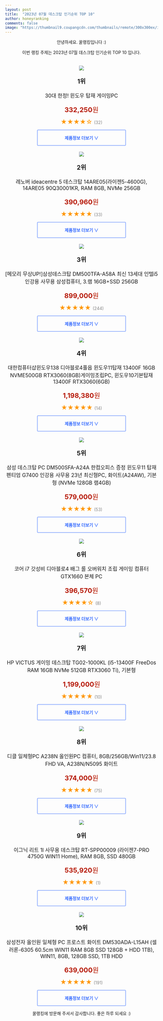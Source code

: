 ```yaml
---
layout: post
title:  "2023년 07월 데스크탑 인기순위 TOP 10"
author: honeyranking
comments: false
image: "https://thumbnail9.coupangcdn.com/thumbnails/remote/300x300ex/image/vendor_inventory/e578/13e6aa5482915000a2a09dca7803c90fe20b176527c938c8ff66ca0cd484.jpg"
---
```

<p style="text-align: center;">안녕하세요. 꿀랭킹입니다 :)</p>
<p style="text-align: center;">이번 랭킹 주제는 2023년 07월 데스크탑 인기순위 TOP 10 입니다.</p><center><img src="https://thumbnail9.coupangcdn.com/thumbnails/remote/300x300ex/image/vendor_inventory/e578/13e6aa5482915000a2a09dca7803c90fe20b176527c938c8ff66ca0cd484.jpg" style="margin-top:20px" /></center><p style="text-align: center; font-size: 20px"><b>1위</b></p><p style="text-align: center; font-size: 17px">30대 한정! 윈도우 탑재 게이밍PC</p><p style="text-align: center;"><span style="color: #b61800; font-size: 22px;"><b>332,250</b>원</span></p><p style="text-align: center;"><span style="color: #ff9600; font-size: 20px;">★★★★☆ </span><span style="color: #878787;">(32)</span></p><center><a href="https://link.coupang.com/a/4kuoK"><div style="font-size: 14px; display: inline-block; padding: 15px 90px; color: #346aff; border-radius: 2px; border: 1px solid #346aff; cursor: pointer;"><b>제품정보 더보기 &or;</b></div></a></center><center><img src="https://thumbnail10.coupangcdn.com/thumbnails/remote/300x300ex/image/retail/images/2021/03/17/16/0/17e408c7-c7f6-4d7c-be70-e8bfcf3ce73b.jpg" style="margin-top:20px" /></center><p style="text-align: center; font-size: 20px"><b>2위</b></p><p style="text-align: center; font-size: 17px">레노버 ideacentre 5 데스크탑 14ARE05(라이젠5-4600G), 14ARE05 90Q30001KR, RAM 8GB, NVMe 256GB</p><p style="text-align: center;"><span style="color: #b61800; font-size: 22px;"><b>390,960</b>원</span></p><p style="text-align: center;"><span style="color: #ff9600; font-size: 20px;">★★★★★ </span><span style="color: #878787;">(33)</span></p><center><a href="https://link.coupang.com/a/4kuoM"><div style="font-size: 14px; display: inline-block; padding: 15px 90px; color: #346aff; border-radius: 2px; border: 1px solid #346aff; cursor: pointer;"><b>제품정보 더보기 &or;</b></div></a></center><center><img src="https://thumbnail6.coupangcdn.com/thumbnails/remote/300x300ex/image/vendor_inventory/6644/9a63afa6e70b2e5f92ae084d27cec6736c741ec807aeae7cb4d90966d4e7.jpg" style="margin-top:20px" /></center><p style="text-align: center; font-size: 20px"><b>3위</b></p><p style="text-align: center; font-size: 17px">[메모리 무상UP!]삼성데스크탑 DM500TFA-A58A 최신 13세대 인텔i5 인강용 사무용 삼성컴퓨터, 3.램 16GB+SSD 256GB</p><p style="text-align: center;"><span style="color: #b61800; font-size: 22px;"><b>899,000</b>원</span></p><p style="text-align: center;"><span style="color: #ff9600; font-size: 20px;">★★★★★ </span><span style="color: #878787;">(244)</span></p><center><a href="https://link.coupang.com/a/4kuoN"><div style="font-size: 14px; display: inline-block; padding: 15px 90px; color: #346aff; border-radius: 2px; border: 1px solid #346aff; cursor: pointer;"><b>제품정보 더보기 &or;</b></div></a></center><center><img src="https://thumbnail8.coupangcdn.com/thumbnails/remote/300x300ex/image/vendor_inventory/1f8d/47f2b14dbd2ab420c8d30ffc6094b87dbfd671ee485f418cc60504319c16.png" style="margin-top:20px" /></center><p style="text-align: center; font-size: 20px"><b>4위</b></p><p style="text-align: center; font-size: 17px">대한컴퓨터샵윈도우138 디아블로4풀옵 윈도우11탑재 13400F 16GB NVME500GB RTX3060(8GB)게이밍조립PC, 윈도우10기본탑재 13400F RTX3060(6GB)</p><p style="text-align: center;"><span style="color: #b61800; font-size: 22px;"><b>1,198,380</b>원</span></p><p style="text-align: center;"><span style="color: #ff9600; font-size: 20px;">★★★★★ </span><span style="color: #878787;">(14)</span></p><center><a href="https://link.coupang.com/a/4kuoP"><div style="font-size: 14px; display: inline-block; padding: 15px 90px; color: #346aff; border-radius: 2px; border: 1px solid #346aff; cursor: pointer;"><b>제품정보 더보기 &or;</b></div></a></center><center><img src="https://thumbnail7.coupangcdn.com/thumbnails/remote/300x300ex/image/vendor_inventory/b279/4d0c847f03a51a13c215f6a4cb86226dcf1f0173e26d4483fe3853300e7b.jpg" style="margin-top:20px" /></center><p style="text-align: center; font-size: 20px"><b>5위</b></p><p style="text-align: center; font-size: 17px">삼성 데스크탑 PC DM500SFA-A24A 한컴오피스 증정 윈도우11 탑재 펜티엄 G7400 인강용 사무용 23년 최신형PC, 화이트(A24AW), 기본형 (NVMe 128GB 램4GB)</p><p style="text-align: center;"><span style="color: #b61800; font-size: 22px;"><b>579,000</b>원</span></p><p style="text-align: center;"><span style="color: #ff9600; font-size: 20px;">★★★★★ </span><span style="color: #878787;">(53)</span></p><center><a href="https://link.coupang.com/a/4kuoQ"><div style="font-size: 14px; display: inline-block; padding: 15px 90px; color: #346aff; border-radius: 2px; border: 1px solid #346aff; cursor: pointer;"><b>제품정보 더보기 &or;</b></div></a></center><center><img src="https://thumbnail6.coupangcdn.com/thumbnails/remote/300x300ex/image/vendor_inventory/b2b6/4fddf1339ef08c5a4b3117916962f1121fdadee1adbcc25c61a893acd862.jpg" style="margin-top:20px" /></center><p style="text-align: center; font-size: 20px"><b>6위</b></p><p style="text-align: center; font-size: 17px">코어 i7 갓성비 디아블로4 배그 롤 오버워치 조립 게이밍 컴퓨터 GTX1660 본체 PC</p><p style="text-align: center;"><span style="color: #b61800; font-size: 22px;"><b>396,570</b>원</span></p><p style="text-align: center;"><span style="color: #ff9600; font-size: 20px;">★★★★☆ </span><span style="color: #878787;">(8)</span></p><center><a href="https://link.coupang.com/a/4kuoR"><div style="font-size: 14px; display: inline-block; padding: 15px 90px; color: #346aff; border-radius: 2px; border: 1px solid #346aff; cursor: pointer;"><b>제품정보 더보기 &or;</b></div></a></center><center><img src="https://thumbnail6.coupangcdn.com/thumbnails/remote/300x300ex/image/retail/images/2023/03/14/9/6/c380a065-d2c3-4465-a456-5e4c3c400b87.jpg" style="margin-top:20px" /></center><p style="text-align: center; font-size: 20px"><b>7위</b></p><p style="text-align: center; font-size: 17px">HP VICTUS 게이밍 데스크탑 TG02-1000KL (i5-13400F FreeDos RAM 16GB NVMe 512GB RTX3060 Ti), 기본형</p><p style="text-align: center;"><span style="color: #b61800; font-size: 22px;"><b>1,199,000</b>원</span></p><p style="text-align: center;"><span style="color: #ff9600; font-size: 20px;">★★★★★ </span><span style="color: #878787;">(10)</span></p><center><a href="https://link.coupang.com/a/4kuoS"><div style="font-size: 14px; display: inline-block; padding: 15px 90px; color: #346aff; border-radius: 2px; border: 1px solid #346aff; cursor: pointer;"><b>제품정보 더보기 &or;</b></div></a></center><center><img src="https://thumbnail7.coupangcdn.com/thumbnails/remote/300x300ex/image/vendor_inventory/fbcd/0f9ccfa1e31564f47b9e1592581f156ba07156eeb81478bb0b994bf68326.jpg" style="margin-top:20px" /></center><p style="text-align: center; font-size: 20px"><b>8위</b></p><p style="text-align: center; font-size: 17px">디클 일체형PC A238N 올인원PC 컴퓨터, 8GB/256GB/Win11/23.8 FHD VA, A238N/N5095 화이트</p><p style="text-align: center;"><span style="color: #b61800; font-size: 22px;"><b>374,000</b>원</span></p><p style="text-align: center;"><span style="color: #ff9600; font-size: 20px;">★★★★★ </span><span style="color: #878787;">(75)</span></p><center><a href="https://link.coupang.com/a/4kuoV"><div style="font-size: 14px; display: inline-block; padding: 15px 90px; color: #346aff; border-radius: 2px; border: 1px solid #346aff; cursor: pointer;"><b>제품정보 더보기 &or;</b></div></a></center><center><img src="https://thumbnail10.coupangcdn.com/thumbnails/remote/300x300ex/image/retail/images/10745545948566322-7a99ad75-a7c8-49b9-aa92-d63bade5200f.jpg" style="margin-top:20px" /></center><p style="text-align: center; font-size: 20px"><b>9위</b></p><p style="text-align: center; font-size: 17px">이그닉 리트 1I 사무용 데스크탑 RT-SPP00009 (라이젠7-PRO 4750G WIN11 Home), RAM 8GB, SSD 480GB</p><p style="text-align: center;"><span style="color: #b61800; font-size: 22px;"><b>535,920</b>원</span></p><p style="text-align: center;"><span style="color: #ff9600; font-size: 20px;">★★★★★ </span><span style="color: #878787;">(1)</span></p><center><a href="https://link.coupang.com/a/4kuoX"><div style="font-size: 14px; display: inline-block; padding: 15px 90px; color: #346aff; border-radius: 2px; border: 1px solid #346aff; cursor: pointer;"><b>제품정보 더보기 &or;</b></div></a></center><center><img src="https://thumbnail7.coupangcdn.com/thumbnails/remote/300x300ex/image/retail/images/2347318214117460-94f799c4-407d-4081-b673-baef0ad366a1.png" style="margin-top:20px" /></center><p style="text-align: center; font-size: 20px"><b>10위</b></p><p style="text-align: center; font-size: 17px">삼성전자 올인원 일체형 PC 프로스트 화이트 DM530ADA-L15AH (셀러론-6305 60.5cm WIN11 RAM 8GB SSD 128GB + HDD 1TB), WIN11, 8GB, 128GB SSD, 1TB HDD</p><p style="text-align: center;"><span style="color: #b61800; font-size: 22px;"><b>639,000</b>원</span></p><p style="text-align: center;"><span style="color: #ff9600; font-size: 20px;">★★★★★ </span><span style="color: #878787;">(191)</span></p><center><a href="https://link.coupang.com/a/4kuoY"><div style="font-size: 14px; display: inline-block; padding: 15px 90px; color: #346aff; border-radius: 2px; border: 1px solid #346aff; cursor: pointer;"><b>제품정보 더보기 &or;</b></div></a></center><p style="text-align: center;">꿀랭킹에 방문해 주셔서 감사합니다. 좋은 하루 되세요 :)</p>